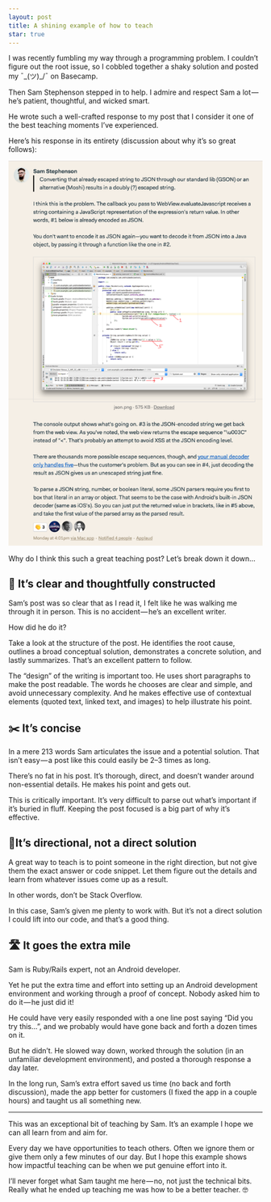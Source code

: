 ```yaml
---
layout: post
title: A shining example of how to teach
star: true
---
```


I was recently fumbling my way through a programming problem. I couldn’t figure out the root issue, so I cobbled together a shaky solution and posted my ¯\_(ツ)_/¯ on Basecamp.

Then Sam Stephenson stepped in to help. I admire and respect Sam a lot — he’s patient, thoughtful, and wicked smart.

He wrote such a well-crafted response to my post that I consider it one of the best teaching moments I’ve experienced.

Here’s his response in its entirety (discussion about why it’s so great follows):

<img src="/assets/teach1.png">

Why do I think this such a great teaching post? Let’s break down it down…

## 🤔 It’s clear and thoughtfully constructed

Sam’s post was so clear that as I read it, I felt like he was walking me through it in person. This is no accident — he’s an excellent writer.

How did he do it?

Take a look at the structure of the post. He identifies the root cause, outlines a broad conceptual solution, demonstrates a concrete solution, and lastly summarizes. That’s an excellent pattern to follow.

The “design” of the writing is important too. He uses short paragraphs to make the post readable. The words he chooses are clear and simple, and avoid unnecessary complexity. And he makes effective use of contextual elements (quoted text, linked text, and images) to help illustrate his point.

## ✂️ It’s concise

In a mere 213 words Sam articulates the issue and a potential solution. That isn’t easy — a post like this could easily be 2–3 times as long.

There’s no fat in his post. It’s thorough, direct, and doesn’t wander around non-essential details. He makes his point and gets out.

This is critically important. It’s very difficult to parse out what’s important if it’s buried in fluff. Keeping the post focused is a big part of why it’s effective.

## 🚦It’s directional, not a direct solution

A great way to teach is to point someone in the right direction, but not give them the exact answer or code snippet. Let them figure out the details and learn from whatever issues come up as a result.

In other words, don’t be Stack Overflow.

In this case, Sam’s given me plenty to work with. But it’s not a direct solution I could lift into our code, and that’s a good thing.

## 🛣 It goes the extra mile

Sam is Ruby/Rails expert, not an Android developer.

Yet he put the extra time and effort into setting up an Android development environment and working through a proof of concept. Nobody asked him to do it — he just did it!

He could have very easily responded with a one line post saying “Did you try this…”, and we probably would have gone back and forth a dozen times on it.

But he didn’t. He slowed way down, worked through the solution (in an unfamiliar development environment), and posted a thorough response a day later.

In the long run, Sam’s extra effort saved us time (no back and forth discussion), made the app better for customers (I fixed the app in a couple hours) and taught us all something new.

---

This was an exceptional bit of teaching by Sam. It’s an example I hope we can all learn from and aim for.

Every day we have opportunities to teach others. Often we ignore them or give them only a few minutes of our day. But I hope this example shows how impactful teaching can be when we put genuine effort into it.

I’ll never forget what Sam taught me here — no, not just the technical bits. Really what he ended up teaching me was how to be a better teacher. 🤓